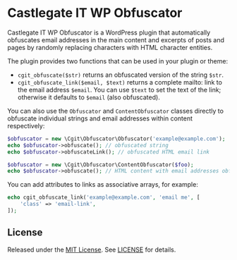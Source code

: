 # Castlegate IT WP Obfuscator #

Castlegate IT WP Obfuscator is a WordPress plugin that automatically obfuscates email addresses in the main content and excerpts of posts and pages by randomly replacing characters with HTML character entities.

The plugin provides two functions that can be used in your plugin or theme:

*   `cgit_obfuscate($str)` returns an obfuscated version of the string `$str`.
*   `cgit_obfuscate_link($email, $text)` returns a complete mailto: link to the email address `$email`. You can use `$text` to set the text of the link; otherwise it defaults to `$email` (also obfuscated).

You can also use the `Obfuscator` and `ContentObfuscator` classes directly to obfuscate individual strings and email addresses within content respectively:

~~~ php
$obfuscator = new \Cgit\Obfuscator\Obfuscator('example@example.com');
echo $obfuscator->obfuscate(); // obfuscated string
echo $obfuscator->obfuscateLink(); // obfuscated HTML email link
~~~

~~~ php
$obfuscator = new \Cgit\Obfuscator\ContentObfuscator($foo);
echo $obfuscator->obfuscate(); // HTML content with email addresses obfuscated
~~~

You can add attributes to links as associative arrays, for example:

~~~ php
echo cgit_obfuscate_link('example@example.com', 'email me', [
    'class' => 'email-link',
]);
~~~

## License

Released under the [MIT License](https://opensource.org/licenses/MIT). See [LICENSE](LICENSE) for details.
